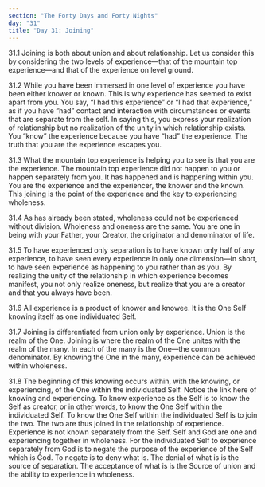 ```yaml
---
section: "The Forty Days and Forty Nights"
day: "31"
title: "Day 31: Joining"
---
```


31.1 Joining is both about union and about relationship. Let us consider
this by considering the two levels of experience—that of the mountain
top experience—and that of the experience on level ground.

31.2 While you have been immersed in one level of experience you have
been either knower or known. This is why experience has seemed to exist
apart from you. You say, “I had this experience” or “I had that
experience,” as if you have “had” contact and interaction with
circumstances or events that are separate from the self. In saying this,
you express your realization of relationship but no realization of the
unity in which relationship exists. You “know” the experience because
you have “had” the experience. The truth that you are the experience
escapes you.

31.3 What the mountain top experience is helping you to see is that you
are the experience. The mountain top experience did not happen to you or
happen separately from you. It has happened and is happening within you.
You are the experience and the experiencer, the knower and the known.
This joining is the point of the experience and the key to experiencing
wholeness.

31.4 As has already been stated, wholeness could not be experienced
without division. Wholeness and oneness are the same. You are one in
being with your Father, your Creator, the originator and denominator of
life.

31.5 To have experienced only separation is to have known only half of
any experience, to have seen every experience in only one dimension—in
short, to have seen experience as happening to you rather than as you.
By realizing the unity of the relationship in which experience becomes
manifest, you not only realize oneness, but realize that you are a
creator and that you always have been.

31.6 All experience is a product of knower and knowee. It is the One
Self knowing itself as one individuated Self.

31.7 Joining is differentiated from union only by experience. Union is
the realm of the One. Joining is where the realm of the One unites with
the realm of the many. In each of the many is the One—the common
denominator. By knowing the One in the many, experience can be achieved
within wholeness.

31.8 The beginning of this knowing occurs within, with the knowing, or
experiencing, of the One within the individuated Self. Notice the link
here of knowing and experiencing. To know experience as the Self is to
know the Self as creator, or in other words, to know the One Self within
the individuated Self. To know the One Self within the individuated Self
is to join the two. The two are thus joined in the relationship of
experience. Experience is not known separately from the Self. Self and
God are one and experiencing together in wholeness. For the individuated
Self to experience separately from God is to negate the purpose of the
experience of the Self which is God. To negate is to deny what is. The
denial of what is is the source of separation. The acceptance of what is
is the Source of union and the ability to experience in wholeness.

